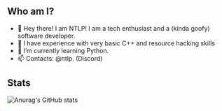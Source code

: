 ## Who am I?
- 👋 Hey there! I am NTLP! I am a tech enthusiast and a (kinda goofy) software developer.
- 👀 I have experience with very basic C++ and resource hacking skills
- 🌱 I’m currently learning Python.
- 📫 Contacts: @ntlp. (Discord)
## Stats
  ![Anurag's GitHub stats](https://github-readme-stats.vercel.app/api?username=ntlp0)



<!---
ntlp0/ntlp0 is a ✨ special ✨ repository because its `README.md` (this file) appears on your GitHub profile.
You can click the Preview link to take a look at your changes.
--->
